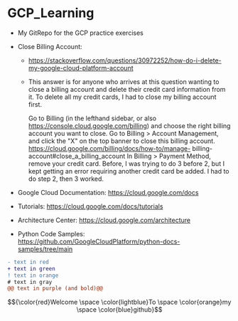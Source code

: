 # GCP_Learning
- My GitRepo for the GCP practice exercises
  
- Close Billing Account:
  - https://stackoverflow.com/questions/30972252/how-do-i-delete-my-google-cloud-platform-account
  - This answer is for anyone who arrives at this question wanting to close a billing account and delete their credit card information from it. To delete all my 
    credit cards, I had to close my billing account first.

    Go to Billing (in the lefthand sidebar, or also https://console.cloud.google.com/billing) and choose the right billing account you want to close.
    Go to Billing > Account Management, and click the "X" on the top banner to close this billing account. https://cloud.google.com/billing/docs/how-to/manage-            billing-account#close_a_billing_account
    In Billing > Payment Method, remove your credit card.
    Before, I was trying to do 3 before 2, but I kept getting an error requiring another credit card be added. I had to do step 2, then 3 worked.

- Google Cloud Documentation: https://cloud.google.com/docs
- Tutorials: https://cloud.google.com/docs/tutorials
- Architecture Center: https://cloud.google.com/architecture
- Python Code Samples: https://github.com/GoogleCloudPlatform/python-docs-samples/tree/main

```diff
- text in red
+ text in green
! text in orange
# text in gray
@@ text in purple (and bold)@@
```
$${\color{red}Welcome \space \color{lightblue}To \space \color{orange}my \space \color{blue}github}$$
